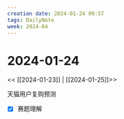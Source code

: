 ```yaml
---
creation date: 2024-01-24 09:57
tags: DailyNote
week: 2024-04
---
```


# 2024-01-24

<< [[2024-01-23]] | [[2024-01-25]]>>

天猫用户复购预测
- [x] 赛题理解

